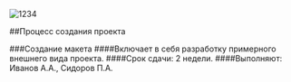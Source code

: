 ![1234](https://user-images.githubusercontent.com/114725034/206445132-7e21e6aa-a4ad-4a25-8443-da6f2c84ff4d.png)



##Процесс создания проекта

###Создание макета
####Включает в себя разработку примерного внешнего вида проекта. 
####Срок сдачи: 2 недели.
####Выполняют: Иванов А.А., Сидоров П.А.

###
